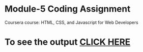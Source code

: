 
# Module-5 Coding Assignment

Coursera course: HTML, CSS, and Javascript for Web Developers

# To see the output [CLICK HERE](https://younglad12.github.io/html-css-js/module5/index.html)
